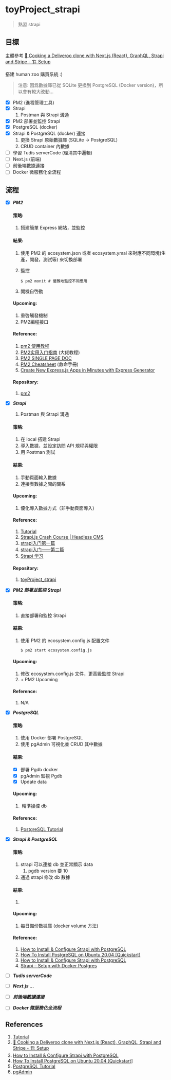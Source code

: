 # toyProject_strapi
> 熟習 strapi

## 目標

主體參考 [🍝 Cooking a Deliveroo clone with Next.js (React), GraphQL, Strapi and Stripe - 🏗️ Setup](https://strapi.io/blog/strapi-next-setup) 

搭建 human zoo 購買系統 :)

> 注意: 因爲數據庫已從 SQLite 更換到 PostgreSQL (Docker version)，所以會有較大改動...

- [x] PM2 (進程管理工具)
- [x] Strapi
  1. Postman 與 Strapi 溝通
- [x] PM2 部署並監控 Strapi
- [x] PostgreSQL (docker)
- [x] Strapi & PostgreSQL (docker) 連接
  1. 更換 Strapi 原始數據庫 (SQLite -> PostgreSQL)
  2. CRUD container 內數據
- [ ] 學習 Tudis  serverCode (理清其中邏輯)
- [ ] Next.js (前端)
- [ ] 前後端數據連接
- [ ] Docker 微服務化全流程

## 流程

- [x] ***PM2***

  #### 策略: 

  1. 搭建簡單 Express 網站，並監控

  #### 結果:

  1. 使用 PM2 的 ecosystem.json 或者 ecosystem.ymal 來對應不同環境(生產，開發，測試等) 來切換部署

  2. 監控

     ```shell
     $ pm2 monit # 優雅地監控不同應用
     ```

  3. 開機自啓動

  #### Upcoming:

  1. 重啓觸發機制
  2.  PM2編程接口

  #### Reference:

  1. [pm2 使用教程](https://www.jianshu.com/p/5f808762a71a)
  2. [PM2实用入门指南](https://www.cnblogs.com/chyingp/p/pm2-documentation.html) (大佬教程)
  3. [PM2 SINGLE PAGE DOC](https://pm2.keymetrics.io/docs/usage/pm2-doc-single-page/)
  4. [PM2 Cheatsheet](https://devhints.io/pm2) (救命手冊)
  5. [Create New Express.js Apps in Minutes with Express Generator](https://www.sitepoint.com/create-new-express-js-apps-with-express-generator/)

  #### Repository:

  1. [pm2](https://github.com/Mini-Pingu/pm2)

- [x] ***Strapi*** 

  1. Postman 與 Strapi 溝通

  #### 策略:

  1. 在 local 搭建 Strapi
  2. 導入數據，並設定訪問 API 規程與權限
  3. 用 Postman 測試

  #### 結果:

  1. 手動頁面輸入數據
  2. 連接表數據之間的關系

  #### Upcoming:

  1. 優化導入數據方式（非手動頁面導入)

  #### Reference:

  1. [Tutorial](https://strapi.io/documentation/3.0.0-beta.x/getting-started/quick-start-tutorial.html#_1-install-strapi-and-create-a-project)
  2. [Strapi.js Crash Course | Headless CMS](https://www.youtube.com/watch?v=6FnwAbd2SDY)
  3. [strapi入门第一篇](https://blog.csdn.net/qq_41535611/article/details/107902915)
  4. [strapi入门——第二篇](https://blog.csdn.net/qq_41535611/article/details/107912549)
  5. [Strapi 学习](https://github.com/AutumnFish/strapi_study)

  #### Repository:

  1. [toyProject_strapi](https://github.com/Mini-Pingu/toyProject_strapi)

- [x] ***PM2 部署並監控 Strapi***

  #### 策略: 

  1. 直接部署和監控 Strapi

  #### 結果:

  1. 使用 PM2 的 ecosystem.config.js 配置文件

     ```shell
     $ pm2 start ecosystem.config.js
     ```

  #### Upcoming:

  1. 修改 ecosystem.config.js 文件，更高級監控 Strapi
  2. \+ PM2 Upcoming

  #### Reference:

  1. N/A

- [x] ***PostgreSQL***

  #### 策略:

  1. 使用 Docker 部署 PostgreSQL
  2. 使用 pgAdmin 可視化並 CRUD 其中數據
  
  #### 結果:
  
  - [x] 部署 Pgdb docker
  - [x] pgAdmin 監視 Pgdb
  - [x] Update data
  
  #### Upcoming:
  
  1. ​	精準操控 db
  
  #### Reference:
  
  1. [PostgreSQL Tutorial](https://www.postgresqltutorial.com/)

- [x] ***Strapi & PostgreSQL***

  #### 策略:

  1. strapi 可以連接 db 並正常顯示  data
     1.  pgdb version 要 10
  2. 通過 strapi 修改  db 數據

  #### 結果:

  1. 

  #### Upcoming:

  1. 每日備份數據庫 (docker volume 方法)

  #### Reference:

  1. [How to Install & Configure Strapi with PostgreSQL](https://tute.io/install-configure-strapi-postgresql)
  2. [How To Install PostgreSQL on Ubuntu 20.04 [Quickstart]](https://www.digitalocean.com/community/tutorials/how-to-install-postgresql-on-ubuntu-20-04-quickstart)
  3. [How to Install & Configure Strapi with PostgreSQL](https://tute.io/install-configure-strapi-postgresql)
  4. [Strapi – Setup with Docker Postgres](https://danielcorcoranssql.wordpress.com/2020/04/23/strapi-setup-with-docker-postgres/)

- [ ] ***Tudis  serverCode***

- [ ] ***Next.js ...***

- [ ] ***前後端數據連接***

- [ ] ***Docker 微服務化全流程***

## References

1. [Tutorial](https://strapi.io/documentation/3.0.0-beta.x/getting-started/quick-start-tutorial.html#_1-install-strapi-and-create-a-project)
2. [🍝 Cooking a Deliveroo clone with Next.js (React), GraphQL, Strapi and Stripe - 🏗️ Setup](https://strapi.io/blog/strapi-next-setup) 
3. [How to Install & Configure Strapi with PostgreSQL](https://tute.io/install-configure-strapi-postgresql)
4. [How To Install PostgreSQL on Ubuntu 20.04 [Quickstart]](https://www.digitalocean.com/community/tutorials/how-to-install-postgresql-on-ubuntu-20-04-quickstart)
5. [PostgreSQL Tutorial](https://www.postgresqltutorial.com/)
6. [pgAdmin](https://www.pgadmin.org/)

